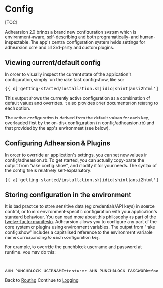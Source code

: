 # Config

[TOC]

Adhearsion 2.0 brings a brand new configuration system which is environment-aware, self-describing and both programatically- and human-inspectable. The app's central configuration system holds settings for adhearsion core and all 3rd-party and custom plugins.

## Viewing current/default config

In order to visually inspect the current state of the application's configuration, simply run the rake task config:show, like so:

<pre class="terminal">
{{ d['getting-started/installation.sh|idio|shint|ansi2html']['rake-config-show'] }}
</pre>

This output shows the currently active configuration as a combination of default values and overrides. It also provides brief documentation relating to each option.

The active configuration is derived from the default values for each key, overloaded first by the on-disk configuration (in config/adhearsion.rb) and that provided by the app's environment (see below).

## Configuring Adhearsion & Plugins

In order to override an application's settings, you can set new values in config/adhearsion.rb. To get started, you can actually copy-paste the output from "rake config:show", and modify it for your needs. The syntax of the config file is relatively self-explanatory:

<pre class="brush: ruby;">
{{ a['getting-started/installation.sh|idio|shint|ansi2html']['create-app:files:source/getting-started/myapp/config/adhearsion.rb'] }}
</pre>

## Storing configuration in the environment

It is bad practice to store sensitive data (eg credentials/API keys) in source control, or to mix environment-specific configuration with your application's standard behaviour. You can read more about this philosophy as part of the [twelve-factor manifesto](http://www.12factor.net/config). Adhearsion allows you to configure any part of the core system or plugins using environment variables. The output from "rake config:show" includes a capitalised reference to the environment variable name corresponding to each configuration key.

For example, to override the punchblock username and password at runtime, you may do this:

<pre class="terminal">
  <br/>
AHN_PUNCHBLOCK_USERNAME=testuser AHN_PUNCHBLOCK_PASSWORD=foobar ahn start .
</pre>

<div class='docs-progress-nav'>
  <span class='back'>
    Back to <a href="/docs/routing">Routing</a>
  </span>
  <span class='forward'>
    Continue to <a href="/docs/logging">Logging</a>
  </span>
</div>
